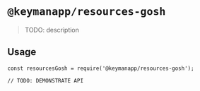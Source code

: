 # `@keymanapp/resources-gosh`

> TODO: description

## Usage

```
const resourcesGosh = require('@keymanapp/resources-gosh');

// TODO: DEMONSTRATE API
```
